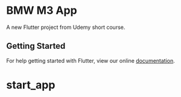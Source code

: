 # BMW M3 App

A new Flutter project from Udemy short course.

## Getting Started

For help getting started with Flutter, view our online
[documentation](https://flutter.io/).
# start_app
